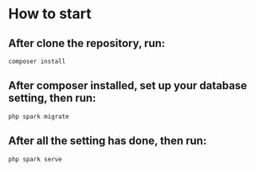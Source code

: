 # How to start

## After clone the repository, run:
```
composer install
```

## After composer installed, set up your database setting, then run:
```
php spark migrate
```

## After all the setting has done, then run:
```
php spark serve
```